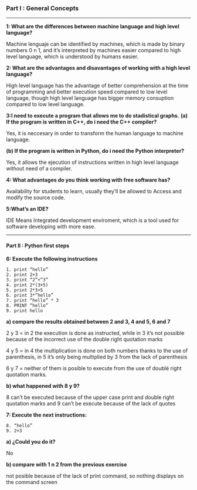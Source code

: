 ### Part I : General Concepts ###
---
**1: What are the differences between machine language and high level language?**

Machine lenguaje can be identified by machines, which is made by binary numbers 0 n 1, and it’s interpreted by machines easier compared to high level language, which is understood by humans easier.

**2: What are the advantages and disavantages of working with a high level language?**

High level language has the advantage of better comprehension at the time of programming and better execution speed compared to low level language, though high level language has bigger memory consuption compared to low level language.

**3:I need to execute a program that allows me to do stadistical graphs.**
**(a) If the program is written in C++, do i need the C++ compiler?**

Yes, it is neccesary in order to transform the human language to machine language.

**(b) If the program is written in Python, do i need the Python interpreter?**

Yes, it allows the ejecution of instructions written in high level language without need of a compiler.

**4: What advantages do you think working with free software has?**

Availability for students to learn, usually they’ll be allowed to Access and modify the source code.

**5:What’s an IDE?**

IDE Means Integrated development enviroment, which is a tool used for software developing with more ease.

 ---
#### Part II : Python first steps
**6: Execute the following instructions**
``` 
1. print “hello”
2. print 2+3
3. print “2”+”3”
4. print 2*(3+5)
5. print 2*3+5 
6. print 3*”hello” 
7. print “hello” * 3 
8. PRINT “hello”
9. print hello
```
**a) compare the results obtained between 2 and 3, 4 and 5,  6 and 7**

2 y 3 = in 2 the execution is done as instructed, while in 3 it’s not possible because of the incorrect use of the double right quotation marks

4 y 5 = in 4 the multiplication is done on both numbers thanks to the use of parenthesis, in 5 it’s only being multiplied by 3 from the lack of parenthesis

6 y 7 = neither of them is posible to execute from the use of doublé right quotation marks.

**b) what happened with 8 y 9?**

8 can’t be executed because of the upper case print and double right quotation marks and 9 can’t be execute because of the lack of quotes

**7: Execute the next instructions:**

```
8. “hello” 
9. 2+3
```

**a) ¿Could you do it?**

No

 **b) compare with 1 n 2 from the previous  exercise**
 
not posible because of the lack of print command, so nothing displays on the command screen
